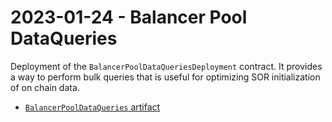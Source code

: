 # 2023-01-24 - Balancer Pool DataQueries

Deployment of the `BalancerPoolDataQueriesDeployment` contract. It provides a way to perform bulk queries that is useful for optimizing SOR initialization of on chain data.

- [`BalancerPoolDataQueries` artifact](./artifact/BalancerPoolDataQueries.json)
